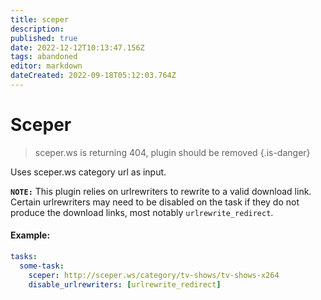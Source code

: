 ```yaml
---
title: sceper
description: 
published: true
date: 2022-12-12T10:13:47.156Z
tags: abandoned
editor: markdown
dateCreated: 2022-09-18T05:12:03.764Z
---
```


# Sceper

> sceper.ws is returning 404, plugin should be removed
{.is-danger}

Uses sceper.ws category url as input.

**`NOTE:`** This plugin relies on urlrewriters to rewrite to a valid download link. Certain urlrewriters may need to be disabled on the task if they do not produce the download links, most notably `urlrewrite_redirect`.

#### Example:

```yaml
tasks:
  some-task:
    sceper: http://sceper.ws/category/tv-shows/tv-shows-x264
    disable_urlrewriters: [urlrewrite_redirect]
```